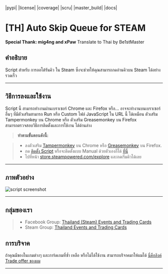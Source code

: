 |pypi| |license| |coverage| |scru| |master_build| |docs|
# [TH] Auto Skip Queue for STEAM
<b>Special Thank: mig4ng and xPaw</b> Translate to Thai by Be1stMaster</br>

คำอธิบาย
-------------------
Script สำหรับ การออโต้รันคิว ใน Steam ซึ่งจะช่วยให้คุณสามารถกดอ่านคิวบน Steam ได้อย่างรวดเร็ว


----------


วิธีการลงและใช้งาน
-------------------

Script นี้ สามารถทำงานผ่านเบราเซอร์ Chrome และ Firefox หรือ... อาจจะทำงานบนเบราเซอร์อื่นๆ ที่มีตัวเสริมสามารถ Run หรือ Custom ไฟล์ JavaScript ใน URL นี้ ได้เหมือน ตัวเสริม Tampermonkey บน Chrome หรือ ตัวเสริม Greasemonkey บน Firefox</br>
สามารถตรวจสอบวิธีการติดตั้งและการใช้งาน ได้ด้านล่าง

> **ทำตามขั้นตอนดังนี้:**

> - ลงตัวเสริม [Tampermonkey](https://chrome.google.com/webstore/detail/tampermonkey/dhdgffkkebhmkfjojejmpbldmpobfkfo) บน Chrome หรือ [Greasemonkey](https://addons.mozilla.org/pt-pt/firefox/addon/greasemonkey/) บน Firefox.
> - กด [ติดตั้ง Script](https://github.com/be1stmaster/TH-Steam/raw/master/TH-Auto-Skip-Queue.user.js) หรือจะติดตั้งแบบ Manual ด้วยตัวเองก็ได้ [ที่นี่](https://github.com/be1stmaster/TH-Steam/blob/master/TH-Auto-Skip-Queue.user.user.js)
> - ไปที่หน้า [store.steampowered.com/explore](http://store.steampowered.com/explore/) และกดเริ่มคิวได้เลย
> 

----------


ภาพตัวอย่าง
-------------------
![script screenshot](http://be1st.blacksuit.info/files/steam/script/ScreenShot2.gif)

----------

กลุ่มของเรา
-------------------
> - Facebook Group: [Thailand (Steam) Events and Trading Cards](https://www.facebook.com/groups/steam.etc)
> - Steam Group: [Thailand Events and Trading Cards](http://steamcommunity.com/groups/TH-ETC)

การบริจาค
-------------------
ถ้าคุณมีของในเกมต่างๆ และการ์ดเกมที่ซ้ำ เหลือ หรือไม่ได้ใช้งาน สามารถบริจาคมาให้ผมได้ [นี่คือลิงค์ Trade offer ของผม](https://steamcommunity.com/tradeoffer/new/?partner=103901685&token=CWIx_60X)

----------
